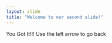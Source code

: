 ```yaml
---
layout: slide
title: "Welcome to our second slide!"
---
```

You Got It!!!
Use the left arrow to go back
